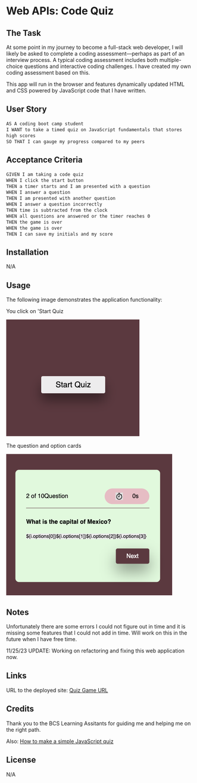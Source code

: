 # Web APIs: Code Quiz

## The Task

At some point in my journey to become a full-stack web developer, I will likely be asked to complete a coding assessment&mdash;perhaps as part of an interview process. A typical coding assessment includes both multiple-choice questions and interactive coding challenges. I have created my own coding assessment based on this. 

This app will run in the browser and features dynamically updated HTML and CSS powered by JavaScript code that I have written.

## User Story

```
AS A coding boot camp student
I WANT to take a timed quiz on JavaScript fundamentals that stores high scores
SO THAT I can gauge my progress compared to my peers
```

## Acceptance Criteria

```
GIVEN I am taking a code quiz
WHEN I click the start button
THEN a timer starts and I am presented with a question
WHEN I answer a question
THEN I am presented with another question
WHEN I answer a question incorrectly
THEN time is subtracted from the clock
WHEN all questions are answered or the timer reaches 0
THEN the game is over
WHEN the game is over
THEN I can save my initials and my score
```
## Installation

N/A


## Usage

The following image demonstrates the application functionality:

You click on 'Start Quiz

![You click on 'Start Quiz'](./Assets/Images/Home.png)

The question and option cards

![The question and option cards'](./Assets/Images/Card.png)

## Notes

Unfortunately there are some errors I could not figure out in time and it is missing some features that I could not add in time. Will work on this in the future when I have free time. 

11/25/23 UPDATE: Working on refactoring and fixing this web application now. 

## Links

URL to the deployed site: 
[Quiz Game URL](https://gera1313.github.io/4-Code-Quiz/)


## Credits

Thank you to the BCS Learning Assitants for guiding me and helping me on the right path. 

Also: 
[How to make a simple JavaScript quiz](https://simplestepscode.com/javascript-quiz-tutorial/)

## License
N/A